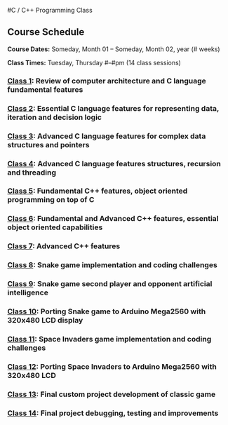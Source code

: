 #C / C++ Programming Class
## Course Schedule
**Course Dates:** Someday, Month 01 – Someday, Month 02, year (# weeks)

**Class Times:** Tuesday, Thursday #–#pm (14 class sessions)

### [Class 1](Class1.md): Review of computer architecture and C language fundamental features
### [Class 2](Class2.md): Essential C language features for representing data, iteration and decision logic
### [Class 3](Class3.md): Advanced C language features for complex data structures and pointers
### [Class 4](Class4.md): Advanced C language features structures, recursion and threading
### [Class 5](Class5.md): Fundamental C++ features, object oriented programming on top of C
### [Class 6](Class6.md): Fundamental and Advanced C++ features, essential object oriented capabilities
### [Class 7](Class7.md): Advanced C++ features
### [Class 8](Class8.md): Snake game implementation and coding challenges
### [Class 9](Class9.md): Snake game second player and opponent artificial intelligence
### [Class 10](Class10.md): Porting Snake game to Arduino Mega2560 with 320x480 LCD display
### [Class 11](Class11.md): Space Invaders game implementation and coding challenges
### [Class 12](Class12.md): Porting Space Invaders to Arduino Mega2560 with 320x480 LCD
### [Class 13](Class13.md): Final custom project development of classic game
### [Class 14](Class14.md): Final project debugging, testing and improvements

